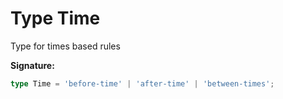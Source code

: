 
# Type Time

Type for times based rules

<b>Signature:</b>

```typescript
type Time = 'before-time' | 'after-time' | 'between-times';
```
